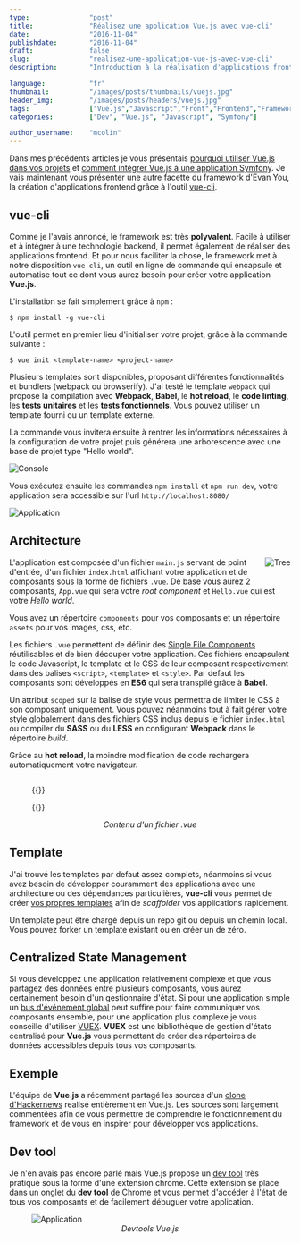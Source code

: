 ```yaml
---
type:               "post"
title:              "Réalisez une application Vue.js avec vue-cli"
date:               "2016-11-04"
publishdate:        "2016-11-04"
draft:              false
slug:               "realisez-une-application-vue-js-avec-vue-cli"
description:        "Introduction à la réalisation d'applications frontend avec Vue.js et vue-cli."

language:           "fr"
thumbnail:          "/images/posts/thumbnails/vuejs.jpg"
header_img:         "/images/posts/headers/vuejs.jpg"
tags:               ["Vue.js","Javascript","Front","Frontend","Framework"]
categories:         ["Dev", "Vue.js", "Javascript", "Symfony"]

author_username:    "mcolin"
---
```


Dans mes précédents articles je vous présentais [pourquoi utiliser Vue.js dans vos projets](/fr/dev/pourquoi-devriez-vous-utiliser-vue-js-dans-vos-projets/) et [comment intégrer Vue.js à une application Symfony](/fr/dev/comment-integrer-vue-js-application-symfony/). Je vais maintenant vous présenter une autre facette du framework d'Evan You, la création d'applications frontend grâce à l'outil [vue-cli](https://github.com/vuejs/vue-cli).

## vue-cli

Comme je l'avais annoncé, le framework est très **polyvalent**. Facile à utiliser et à intégrer à une technologie backend, il permet également de réaliser des applications frontend. Et pour nous faciliter la chose, le framework met à notre disposition ```vue-cli```, un outil en ligne de commande qui encapsule et automatise tout ce dont vous aurez besoin pour créer votre application **Vue.js**.

L'installation se fait simplement grâce à ```npm``` :

```
$ npm install -g vue-cli
```

L'outil permet en premier lieu d'initialiser votre projet, grâce à la commande suivante : 

```
$ vue init <template-name> <project-name>
```

Plusieurs templates sont disponibles, proposant différentes fonctionnalités et bundlers (webpack ou browserify). J'ai testé le template ```webpack``` qui propose la compilation avec **Webpack**, **Babel**, le **hot reload**, le **code linting**, les **tests unitaires** et les **tests fonctionnels**. Vous pouvez utiliser un template fourni ou un template externe.

La commande vous invitera ensuite à rentrer les informations nécessaires à la configuration de votre projet puis générera une arborescence avec une base de projet type "Hello world".

<img src="/fr/images/posts/2016/vuecli-console.jpg" alt="Console" />

Vous exécutez ensuite les commandes ```npm install``` et ```npm run dev```, votre application sera accessible sur l'url ```http://localhost:8080/```

<img src="/fr/images/posts/2016/vuecli-app.jpg" alt="Application" />

## Architecture

<img src="/fr/images/posts/2016/vuecli-tree.jpg" alt="Tree" style="float:right;max-width:30%;margin-left: 20px;margin-bottom: 20px;" />

L'application est composée d'un fichier ```main.js``` servant de point d'entrée, d'un fichier ```index.html``` affichant votre application et de composants sous la forme de fichiers ```.vue```. De base vous aurez 2 composants, ```App.vue``` qui sera votre *root component* et ```Hello.vue``` qui est votre *Hello world*.

Vous avez un répertoire ```components``` pour vos composants et un répertoire ```assets``` pour vos images, css, etc.

Les fichiers ```.vue``` permettent de définir des [Single File Components](https://vuejs.org/guide/single-file-components.html) réutilisables et de bien découper votre application. Ces fichiers encapsulent le code Javascript, le template et le CSS de leur composant respectivement dans des balises ```<script>```, ```<template>``` et ```<style>```. Par defaut les composants sont développés en **ES6** qui sera transpilé grâce à **Babel**.

Un attribut ```scoped``` sur la balise de style vous permettra de limiter le CSS à son composant uniquement. Vous pouvez néanmoins tout à fait gérer votre style globalement dans des fichiers CSS inclus depuis le fichier ```index.html``` ou compiler du **SASS** ou du **LESS** en configurant **Webpack** dans le répertoire *build*.

Grâce au **hot reload**, la moindre modification de code rechargera automatiquement votre navigateur.

<div style="clear:both;"></div>

<figure>
{{<highlight html>}}
<template>
    <div class="hello">
        <h1>{{ msg }}</h1>
    </div>
</template>

<script>
export default {
    name: 'hello',
    data () {
        return {
            msg: 'Welcome to Your Vue.js App'
        }
    }
}
</script>

<style scoped>
h1 {
    font-weight: normal;
}
</style>
{{</highlight>}}
	<figcaption style="text-align: center;font-style: italic;">Contenu d'un fichier .vue</figcaption>
</figure>

## Template

J'ai trouvé les templates par defaut assez complets, néanmoins si vous avez besoin de développer couramment des applications avec une architecture ou des dépendances particulières, **vue-cli** vous permet de créer [vos propres templates](https://github.com/vuejs/vue-cli#custom-templates) afin de *scaffolder* vos applications rapidement. 

Un template peut être chargé depuis un repo git ou depuis un chemin local. Vous pouvez forker un template existant ou en créer un de zéro.

## Centralized State Management

Si vous développez une application relativement complexe et que vous partagez des données entre plusieurs composants, vous aurez certainement besoin d'un gestionnaire d'état. Si pour une application simple un [bus d'événement global](https://vuejs.org/v2/guide/components.html#Non-Parent-Child-Communication) peut suffire pour faire communiquer vos composants ensemble, pour une application plus complexe je vous conseille d'utiliser [VUEX](https://github.com/vuejs/vuex). **VUEX** est une bibliothèque de gestion d'états centralisé pour **Vue.js** vous permettant de créer des répertoires de données accessibles depuis tous vos composants.

## Exemple

L'équipe de **Vue.js** a récemment partagé les sources d'un [clone d'Hackernews](https://github.com/vuejs/vue-hackernews-2.0) realisé entièrement en Vue.js. Les sources sont largement commentées afin de vous permettre de comprendre le fonctionnement du framework et de vous en inspirer pour développer vos applications.

## Dev tool

Je n'en avais pas encore parlé mais Vue.js propose un [dev tool](https://github.com/vuejs/vue-devtools) très pratique sous la forme d'une extension chrome. Cette extension se place dans un onglet du **dev tool** de Chrome et vous permet d'accéder à l'état de tous vos composants et de facilement débuguer votre application.

<figure>
	<img src="/fr/images/posts/2016/vuecli-devtool.png" alt="Application" />
	<figcaption style="text-align: center;font-style: italic;">Devtools Vue.js</figcaption>
</figure>
